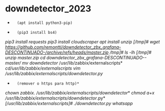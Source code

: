 # downdetector_2023

*		(apt install python3-pip)
*		(pip3 install bs4)
*pip3 install requests*
*pip3 install cloudscraper*
*apt install unzip*
*[/tmp]# wget https://github.com/remontti/downdetector_zbx_grafana-DESCONTINUADO-/archive/refs/heads/master.zip*
*/tmp]# ls -lh*
*[/tmp]# unzip master.zip*
*cd downdetector_zbx_grafana-DESCONTINUADO--master/*
*mv downdetector* /usr/lib/zabbix/externalscripts*
*cd/usr/lib/zabbix/externalscripts*
*vim /usr/lib/zabbix/externalscripts/downdetector.py*
*		(remover o https para http)*
*chown zabbix. /usr/lib/zabbix/externalscripts/downdetector**
*chmod a+x /usr/lib/zabbix/externalscripts/downdetector*.py*
*[/usr/lib/zabbix/externalscripts]# ./downdetector.py whatsapp*
